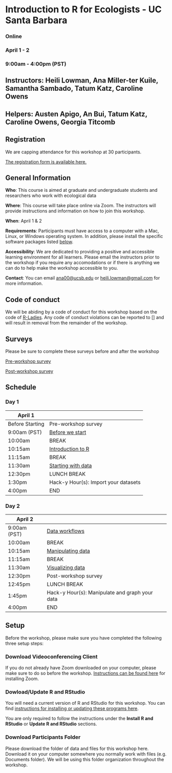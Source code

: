 # Introduction to R for Ecologists - UC Santa Barbara

### Online
### April 1 - 2
### 9:00am - 4:00pm (PST)

## Instructors: Heili Lowman, Ana Miller-ter Kuile, Samantha Sambado, Tatum Katz, Caroline Owens

## Helpers: Austen Apigo, An Bui, Tatum Katz, Caroline Owens, Georgia Titcomb

## Registration

We are capping attendance for this workshop at 30 participants. 

[The registration form is available here.](https://docs.google.com/forms/d/e/1FAIpQLSeDTRgG0lWnEXIL4cs5vIvptDx4UdzZe129GtT_99P0iSZ68g/viewform?usp=sf_link)

## General Information

**Who**: This course is aimed at graduate and undergraduate students and researchers who work with ecological data

**Where**: This course will take place online via Zoom. The instructors will provide instructions and information on how to join this workshop.

**When**: April 1 & 2

**Requirements**: Participants must have access to a computer with a Mac, Linux, or Windows operating system. In addition, please install the specific software packages listed [below](#setup). 

**Accessibility**: We are dedicated to providing a positive and accessible learning environment for all learners. Please email the instructors prior to the workshop if you require any accomodations or if there is anything we can do to help make the workshop accessible to you. 

**Contact**: You can email ana00@ucsb.edu or heili.lowman@gmail.com for more information.

## Code of conduct

We will be abiding by a code of conduct for this workshop based on the code of [R-Ladies](https://rladies.org/code-of-conduct/). Any code of conduct violations can be reported to [] and will result in removal from the remainder of the workshop. 

## Surveys

Please be sure to complete these surveys before and after the workshop

[Pre-workshop survey](https://docs.google.com/forms/d/e/1FAIpQLSfA9eY583ScmqQsMBWYIGwnnkB_Km0hd4xDPn-_OOFngabE2w/viewform?usp=sf_link)

[Post-workshop survey](https://docs.google.com/forms/d/e/1FAIpQLSdk6nw4dWit0DpWYZXngNz4fuoUuRlNFq1sDV1cmhjkIJOtbQ/viewform?usp=sf_link)

## Schedule

### Day 1

| April 1  |  | 
| ------------- | ------------- | 
| Before Starting  | Pre-workshop survey  |
| 9:00am (PST)  | [Before we start](https://datacarpentry.org/R-ecology-lesson/00-before-we-start.html)  |
| 10:00am  | BREAK  |
| 10:15am  | [Introduction to R](https://datacarpentry.org/R-ecology-lesson/01-intro-to-r.html)  |
| 11:15am  | BREAK  |
| 11:30am  | [Starting with data](https://datacarpentry.org/R-ecology-lesson/02-starting-with-data.html)  |
| 12:30pm  | LUNCH BREAK  |
| 1:30pm  | Hack-y Hour(s): Import your datasets  |
| 4:00pm  | END  |

### Day 2

| April 2  |  | 
| ------------- | ------------- | 
| 9:00am (PST)  | [Data workflows]()  |
| 10:00am  | BREAK  |
| 10:15am  | [Manipulating data](https://datacarpentry.org/R-ecology-lesson/03-dplyr.html)  |
| 11:15am  | BREAK  |
| 11:30am  | [Visualizing data](https://datacarpentry.org/R-ecology-lesson/04-visualization-ggplot2.html)  |
| 12:30pm  | Post-workshop survey  |
| 12:45pm  | LUNCH BREAK  |
| 1:45pm  | Hack-y Hour(s): Manipulate and graph your data  |
| 4:00pm  | END  |

## Setup

Before the workshop, please make sure you have completed the following three setup steps: 

### Download Videoconferencing Client

If you do not already have Zoom downloaded on your computer, please make sure to do so before the workshop. [Instructions can be found here](https://zoom.us/download) for installing Zoom. 

### Dowload/Update R and RStudio

You will need a current version of R and RStudio for this workshop. You can find [instructions for installing or updating these programs here](https://datacarpentry.org/R-ecology-lesson/index.html#Install_R_and_RStudio).

You are only required to follow the instructions under the **Install R and RStudio** or **Update R and RStudio** sections. 

### Download Participants Folder

Please download the folder of data and files for this workshop here. Download it on your computer somewhere you normally work with files (e.g. Documents folder). We will be using this folder organization throughout the workshop. 
